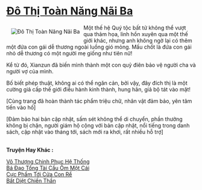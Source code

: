 <a href="https://truyenwiki.net/do-thi-toan-nang-nai-ba.35862/" title="Đô Thị Toàn Năng Nãi Ba"><h1>Đô Thị Toàn Năng Nãi Ba</h1></a><div style="display:table"><img align="right" style="float: left; padding: 10px;" src="https://truyenwiki.net/a/img/str/src/35862.jpg" alt="Đô Thị Toàn Năng Nãi Ba">Một thế hệ Quý tộc bất tử không thể vượt qua thảm họa, linh hồn xuyên qua một thế giới khác, nhưng anh không ngờ lại có thêm một đứa con gái dễ thương ngoài luồng gió mỏng. Mấu chốt là đứa con gái nhỏ dễ thương có một người mẹ giống như tiên nữ!<p></p> Kể từ đó, Xianzun đã biến mình thành một con quỷ điên bảo vệ người cha và người vợ của mình.<p></p> Bố biết phép thuật, không ai có thể ngăn cản, bởi vậy, đây đích thị là một cường giả cấp thế giới điều hành kinh thành, hung hãn, giả bộ tát vào mặt!<p></p> [Cùng trang đã hoàn thành tác phẩm triệu chữ, nhân vật đảm bảo, yên tâm tiến vào hố]<p></p> [Đảm bảo hai bản cập nhật, sấm sét không thể di chuyển, phần thưởng không bị chặn, người giám hộ cộng với bản cập nhật, nổi tiếng trong danh sách, cập nhật vào tháng tới, sách mới ra khơi, rất nhiều hỗ trợ]</div><p><br><b>Truyện Hay Khác :</b></p><a href="https://truyenwiki.net/vo-thuong-chinh-phuc-he-thong.35594/" alt="Vô Thượng Chinh Phục Hệ Thống">Vô Thượng Chinh Phục Hệ Thống</a><br/><a href="https://sangtacviet.wordpress.com/2020/10/22/ba-dao-tong-tai-cau-om-mot-cai/" alt="Bá Đạo Tổng Tài Cầu Ôm Một Cái">Bá Đạo Tổng Tài Cầu Ôm Một Cái</a><br/><a href="https://github.com/nownovels/wikidich/tree/master/truyenhay/35369" alt="Cực Phẩm Tới Cửa Con Rể">Cực Phẩm Tới Cửa Con Rể</a><br/><a href="https://github.com/nownovels/wikidich/tree/master/truyenhay/35365" alt="Bất Diệt Chiến Thần">Bất Diệt Chiến Thần</a><br/>